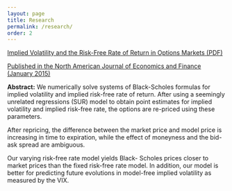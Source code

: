 ```yaml
---
layout: page
title: Research
permalink: /research/
order: 2
---
```


[Implied Volatility and the Risk-Free Rate of Return in Options Markets (PDF)](https://drive.google.com/viewerng/viewer?a=v&pid=sites&srcid=ZGVmYXVsdGRvbWFpbnxtY3NhbW1vbnxneDo3OGM2Y2MzNjBmZGNjNDM1)

[Published in the North American Journal of Economics and Finance (January 2015)](http://www.sciencedirect.com/science/article/pii/S1062940814001089#)

**Abstract:** We numerically solve systems of Black-Scholes formulas for implied
volatility and implied risk-free rate of return. After using a seemingly
unrelated regressions (SUR) model to obtain point estimates for implied
volatility and implied risk-free rate, the options are re-priced using these
parameters.

After repricing, the difference between the market price and model price is
increasing in time to expiration, while the effect of moneyness and the bid-ask
spread are ambiguous.

Our varying risk-free rate model yields Black- Scholes prices closer to market
prices than the fixed risk-free rate model. In addition, our model is better
for predicting future evolutions in model-free implied volatility as measured
by the VIX.
